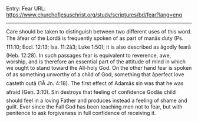Entry: Fear
URL: https://www.churchofjesuschrist.org/study/scriptures/bd/fear?lang=eng

---

Care should be taken to distinguish between two different uses of this word. The âfear of the Lordâ is frequently spoken of as part of manâs duty (Ps. 111:10; Eccl. 12:13; Isa. 11:2â3; Luke 1:50); it is also described as âgodly fearâ (Heb. 12:28). In such passages fear is equivalent to reverence, awe, worship, and is therefore an essential part of the attitude of mind in which we ought to stand toward the All-holy God. On the other hand fear is spoken of as something unworthy of a child of God, something that âperfect love casteth outâ (1Â Jn. 4:18). The first effect of Adamâs sin was that he was afraid (Gen. 3:10). Sin destroys that feeling of confidence Godâs child should feel in a loving Father and produces instead a feeling of shame and guilt. Ever since the Fall God has been teaching men not to fear, but with penitence to ask forgiveness in full confidence of receiving it.

